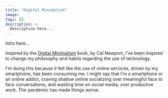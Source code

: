 ```yaml
---
title: "Digital Minimalism"
image:
tags: []
description: >
  Description here...
---
```


<p class="intro withcap">
  Intro here...
</p>

Inspired by the [Digital
Minimalism](https://www.calnewport.com/books/digital-minimalism/) book, by Cal
Newport, I've been inspired to change my philosophy and habits regarding the
use of technology.

I'm doing this because it felt like the use of online services, driven by my
smartphone, has been consuming me. I might say that I'm a smartphone or an
online addict, craving shallow online socializing over meaningful face to face
conversations, and wasting time on social media, over productive work. The
pandemic has made things worse.


